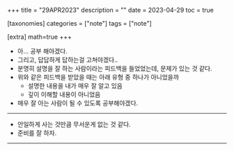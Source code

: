 +++
title = "29APR2023"
description = ""
date = 2023-04-29
toc = true

[taxonomies]
categories = ["note"]
tags = ["note"]

[extra]
math=true
+++

- 아... 공부 해야겠다.
- 그리고, 답답하게 답하는걸 고쳐야겠다..
- 분명히 설명을 잘 하는 사람이라는 피드백을 들었었는데, 문제가 있는 것 같다.
- 위와 같은 피드백을 받았을 때는 아래 유형 중 하나가 아니었을까
  - 설명한 내용을 내가 매우 잘 알고 있음
  - 깊이 이해할 내용이 아니었음
- 매우 잘 아는 사람이 될 수 있도록 공부해야겠다.
---
- 안일하게 사는 것만큼 무서운게 없는 것 같다.
- 준비를 잘 하자.
---


